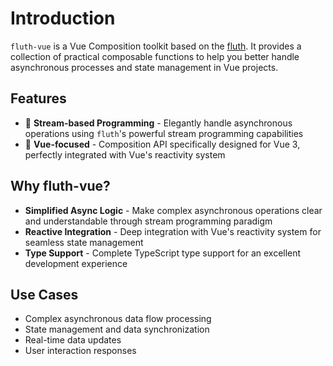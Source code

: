 # Introduction

`fluth-vue` is a Vue Composition toolkit based on the [fluth](https://fluthjs.github.io/fluth-doc/index.html). It provides a collection of practical composable functions to help you better handle asynchronous processes and state management in Vue projects.

## Features

- 🌊 **Stream-based Programming** - Elegantly handle asynchronous operations using `fluth`'s powerful stream programming capabilities
- 🎯 **Vue-focused** - Composition API specifically designed for Vue 3, perfectly integrated with Vue's reactivity system

## Why fluth-vue?

- **Simplified Async Logic** - Make complex asynchronous operations clear and understandable through stream programming paradigm
- **Reactive Integration** - Deep integration with Vue's reactivity system for seamless state management
- **Type Support** - Complete TypeScript type support for an excellent development experience

## Use Cases

- Complex asynchronous data flow processing
- State management and data synchronization
- Real-time data updates
- User interaction responses
